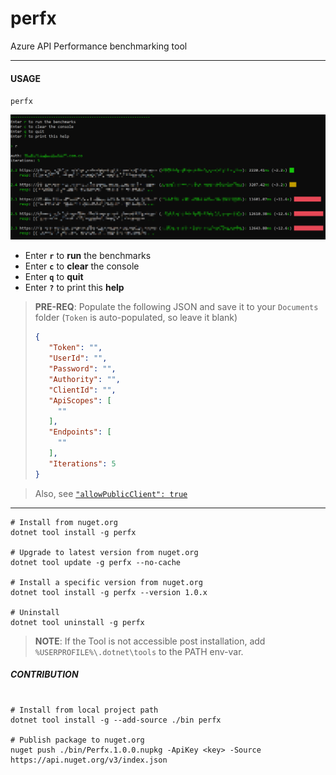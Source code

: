 # perfx
Azure API Performance benchmarking tool

---

#### USAGE
`perfx`

  ![Screenshot](Screenshot.png)

- Enter **`r`** to **run** the benchmarks
- Enter **`c`** to **clear** the console
- Enter **`q`** to **quit**
- Enter **`?`** to print this **help**

> **PRE-REQ**: Populate the following JSON and save it to your `Documents` folder (`Token` is auto-populated, so leave it blank)
> ```json
> {
>    "Token": "",
>    "UserId": "",
>    "Password": "",
>    "Authority": "",
>    "ClientId": "",
>    "ApiScopes": [
>      ""
>    ],
>    "Endpoints": [
>      ""
>    ],
>    "Iterations": 5
> }
> ```

> Also, see [`"allowPublicClient": true`](https://stackoverflow.com/a/57274706)

---

```batch
# Install from nuget.org
dotnet tool install -g perfx

# Upgrade to latest version from nuget.org
dotnet tool update -g perfx --no-cache

# Install a specific version from nuget.org
dotnet tool install -g perfx --version 1.0.x

# Uninstall
dotnet tool uninstall -g perfx
```
> **NOTE**: If the Tool is not accessible post installation, add `%USERPROFILE%\.dotnet\tools` to the PATH env-var.

##### CONTRIBUTION
```batch

# Install from local project path
dotnet tool install -g --add-source ./bin perfx

# Publish package to nuget.org
nuget push ./bin/Perfx.1.0.0.nupkg -ApiKey <key> -Source https://api.nuget.org/v3/index.json
```